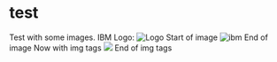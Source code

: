 # test
Test with some images.
IBM Logo:
![Logo](http://www-03.ibm.com/ibm/history/ibm100/images/icp/G495166Y85489U99/us__en_us__ibm100__good_design__continuity_logo__620x350.jpg)
Start of image
![ibm](https://www.ibm.com/i/d/va924g7?12355646)
End of image
Now with img tags
<img id="chocolate" src="https://www.ibm.com/i/d/va924g7" />
End of img tags

<script language="javascript" type="text/javascript">
    var d = new Date(); 
    document.getElementById("chocolate").src = 
      "http://www.kitco.com/images/live/gold.gif?ver=" + 
       d.getTime();
</script>
